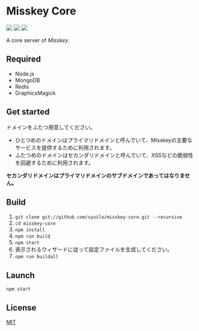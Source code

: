 Misskey Core
============

[![][travis-badge]][travis-link]
[![][dependencies-badge]][dependencies-link]
[![][mit-badge]][mit]

A core server of *Misskey*.

Required
--------
* Node.js
* MongoDB
* Redis
* GraphicsMagick

Get started
-----------
ドメインをふたつ用意してください。

* ひとつめのドメインはプライマリドメインと呼んでいて、Misskeyの主要なサービスを提供するために利用されます。
* ふたつめのドメインはセカンダリドメインと呼んでいて、XSSなどの脆弱性を回避するために利用されます。

**セカンダリドメインはプライマリドメインのサブドメインであってはなりません。**

Build
-----
1. `git clone git://github.com/syuilo/misskey-core.git --recursive`
2. `cd misskey-core`
3. `npm install`
4. `npm run build`
5. `npm start`
6. 表示されるウィザードに従って設定ファイルを生成してください。
7. `npm run buildall`

Launch
------
`npm start`

License
-------
[MIT](LICENSE)

[mit]:                http://opensource.org/licenses/MIT
[mit-badge]:          https://img.shields.io/badge/license-MIT-444444.svg?style=flat-square
[travis-link]:        https://travis-ci.org/syuilo/misskey-core
[travis-badge]:       http://img.shields.io/travis/syuilo/misskey-core.svg?style=flat-square
[dependencies-link]:  https://gemnasium.com/syuilo/misskey-core
[dependencies-badge]: https://img.shields.io/gemnasium/syuilo/misskey-core.svg?style=flat-square
